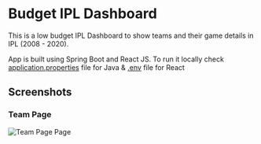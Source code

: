 # Budget IPL Dashboard

This is a low budget IPL Dashboard to show teams and their game details in IPL (2008 - 2020).

App is built using Spring Boot and React JS. To run it locally check [application.properties](src/main/resources/application.properties) file for Java & [.env](src/frontend/.env) file for React

## Screenshots

### Team Page

![Team Page Page](/README/team-page)
